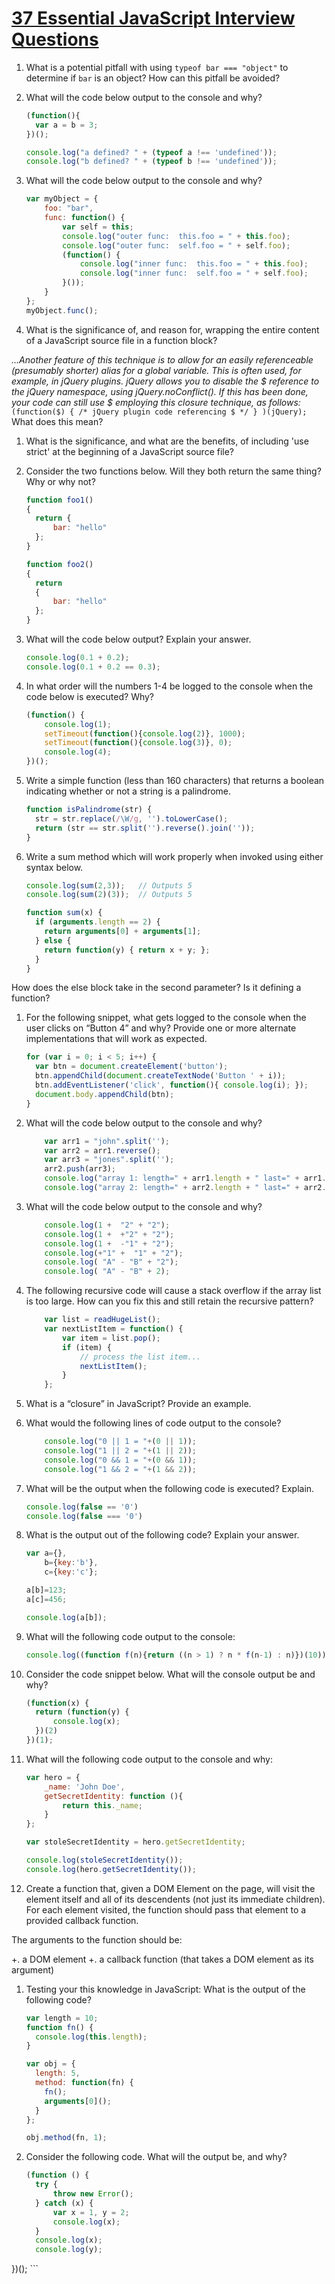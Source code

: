# [37 Essential JavaScript Interview Questions](https://www.toptal.com/javascript/interview-questions)

1. What is a potential pitfall with using `typeof bar === "object"` to determine if `bar` is an object? How can this pitfall be avoided?

1. What will the code below output to the console and why?

    ```javascript
    (function(){
      var a = b = 3;
    })();

    console.log("a defined? " + (typeof a !== 'undefined'));
    console.log("b defined? " + (typeof b !== 'undefined'));
    ```

1. What will the code below output to the console and why?

    ```javascript
    var myObject = {
        foo: "bar",
        func: function() {
            var self = this;
            console.log("outer func:  this.foo = " + this.foo);
            console.log("outer func:  self.foo = " + self.foo);
            (function() {
                console.log("inner func:  this.foo = " + this.foo);
                console.log("inner func:  self.foo = " + self.foo);
            }());
        }
    };
    myObject.func();
    ```

1. What is the significance of, and reason for, wrapping the entire content of a JavaScript source file in a function block?

*...Another feature of this technique is to allow for an easily referenceable (presumably shorter) alias for a global variable. This is often used, for example, in jQuery plugins. jQuery allows you to disable the $ reference to the jQuery namespace, using jQuery.noConflict(). If this has been done, your code can still use $ employing this closure technique, as follows:* `(function($) { /* jQuery plugin code referencing $ */ } )(jQuery);`
What does this mean?

1. What is the significance, and what are the benefits, of including 'use strict' at the beginning of a JavaScript source file?

1. Consider the two functions below. Will they both return the same thing? Why or why not?

    ```javascript
    function foo1()
    {
      return {
          bar: "hello"
      };
    }

    function foo2()
    {
      return
      {
          bar: "hello"
      };
    }
    ```

1. What will the code below output? Explain your answer.

    ```javascript
    console.log(0.1 + 0.2);
    console.log(0.1 + 0.2 == 0.3);
    ```

1. In what order will the numbers 1-4 be logged to the console when the code below is executed? Why?

    ```javascript
    (function() {
        console.log(1); 
        setTimeout(function(){console.log(2)}, 1000);
        setTimeout(function(){console.log(3)}, 0);
        console.log(4);
    })();
    ```

1. Write a simple function (less than 160 characters) that returns a boolean indicating whether or not a string is a palindrome.

    ```javascript
    function isPalindrome(str) {
      str = str.replace(/\W/g, '').toLowerCase();
      return (str == str.split('').reverse().join(''));
    }
    ```

1. Write a sum method which will work properly when invoked using either syntax below.

    ```javascript
    console.log(sum(2,3));   // Outputs 5
    console.log(sum(2)(3));  // Outputs 5

    function sum(x) {
      if (arguments.length == 2) {
        return arguments[0] + arguments[1];
      } else {
        return function(y) { return x + y; };
      }
    }
    ```

How does the else block take in the second parameter? Is it defining a function?

1. For the following snippet, what gets logged to the console when the user clicks on “Button 4” and why? Provide one or more alternate implementations that will work as expected.

    ```javascript
    for (var i = 0; i < 5; i++) {
      var btn = document.createElement('button');
      btn.appendChild(document.createTextNode('Button ' + i));
      btn.addEventListener('click', function(){ console.log(i); });
      document.body.appendChild(btn);
    }
    ```

1. What will the code below output to the console and why?

    ```javascript
        var arr1 = "john".split('');
        var arr2 = arr1.reverse();
        var arr3 = "jones".split('');
        arr2.push(arr3);
        console.log("array 1: length=" + arr1.length + " last=" + arr1.slice(-1));
        console.log("array 2: length=" + arr2.length + " last=" + arr2.slice(-1));
    ```

1. What will the code below output to the console and why?

    ```javascript
        console.log(1 +  "2" + "2");
        console.log(1 +  +"2" + "2");
        console.log(1 +  -"1" + "2");
        console.log(+"1" +  "1" + "2");
        console.log( "A" - "B" + "2");
        console.log( "A" - "B" + 2);
    ```

1. The following recursive code will cause a stack overflow if the array list is too large. How can you fix this and still retain the recursive pattern?

    ```javascript
        var list = readHugeList();
        var nextListItem = function() {
            var item = list.pop();
            if (item) {
                // process the list item...
                nextListItem();
            }
        };
    ```

1. What is a “closure” in JavaScript? Provide an example.

1. What would the following lines of code output to the console?

    ```javascript
        console.log("0 || 1 = "+(0 || 1));
        console.log("1 || 2 = "+(1 || 2));
        console.log("0 && 1 = "+(0 && 1));
        console.log("1 && 2 = "+(1 && 2));
    ```

1. What will be the output when the following code is executed? Explain.

    ```javascript
    console.log(false == '0')
    console.log(false === '0')
    ```

1. What is the output out of the following code? Explain your answer.

    ```javascript
    var a={},
        b={key:'b'},
        c={key:'c'};

    a[b]=123;
    a[c]=456;

    console.log(a[b]);
    ```

1. What will the following code output to the console:

    ```javascript
    console.log((function f(n){return ((n > 1) ? n * f(n-1) : n)})(10));
    ```

1. Consider the code snippet below. What will the console output be and why?

    ```javascript
    (function(x) {
      return (function(y) {
          console.log(x);
      })(2)
    })(1); 
    ```

1. What will the following code output to the console and why:

    ```javascript
    var hero = {
        _name: 'John Doe',
        getSecretIdentity: function (){
            return this._name;
        }
    };

    var stoleSecretIdentity = hero.getSecretIdentity;

    console.log(stoleSecretIdentity());
    console.log(hero.getSecretIdentity());
    ```

1. Create a function that, given a DOM Element on the page, will visit the element itself and all of its descendents (not just its immediate children). For each element visited, the function should pass that element to a provided callback function.

The arguments to the function should be:

  +. a DOM element
  +. a callback function (that takes a DOM element as its argument)

1. Testing your this knowledge in JavaScript: What is the output of the following code?

    ```javascript
    var length = 10;
    function fn() {
      console.log(this.length);
    }

    var obj = {
      length: 5,
      method: function(fn) {
        fn();
        arguments[0]();
      }
    };

    obj.method(fn, 1);
    ```

1. Consider the following code. What will the output be, and why?

    ```javascript
    (function () {
      try {
          throw new Error();
      } catch (x) {
          var x = 1, y = 2;
          console.log(x);
      }
      console.log(x);
      console.log(y);
  })();
    ```